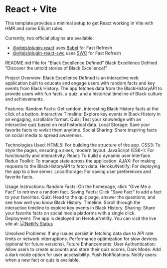 # React + Vite

This template provides a minimal setup to get React working in Vite with HMR and some ESLint rules.

Currently, two official plugins are available:

- [@vitejs/plugin-react](https://github.com/vitejs/vite-plugin-react/blob/main/packages/plugin-react/README.md) uses [Babel](https://babeljs.io/) for Fast Refresh
- [@vitejs/plugin-react-swc](https://github.com/vitejs/vite-plugin-react-swc) uses [SWC](https://swc.rs/) for Fast Refresh


README.md File for "Black Excellence Defined"
Black Excellence Defined
"Discover the untold stories of Black Excellence!"

Project Overview:
Black Excellence Defined is an interactive web application built to educate and engage users with random facts and key events from Black History. The app fetches data from the BlackHistoryAPI to provide users with fun facts, a quiz, and a historical timeline of Black culture and achievements.


Features:
Random Facts: Get random, interesting Black History facts at the click of a button.
Interactive Timeline: Explore key events in Black History in an engaging, scrollable format.
Quiz: Test your knowledge with an interactive quiz based on real historical data.
Local Storage: Save your favorite facts to revisit them anytime.
Social Sharing: Share inspiring facts on social media to spread awareness.


Technologies Used:
HTML5: For building the structure of the app.
CSS3: To style the pages, ensuring a sleek, modern layout.
JavaScript (ES6+): For functionality and interactivity.
React: To build a dynamic user interface.
Redux Toolkit: To manage state across the application.
AJAX: For making requests to the BlackHistoryAPI to fetch data.
Heroku/Netlify: For deploying the app to a live server.
LocalStorage: For saving user preferences and favorite facts.


Usage Instructions:
Random Facts: On the homepage, click “Give Me a Fact” to retrieve a random fact.
Saving Facts: Click “Save Fact” to add a fact to your favorites.
Quiz: Head to the quiz page, answer the questions, and see how well you know Black History.
Timeline: Scroll through the interactive timeline to explore key events in Black History.
Sharing: Share your favorite facts on social media platforms with a single click.
Deployment:
The app is deployed on Heroku/Netlify. You can visit the live site at:
[![Netlify Status](https://api.netlify.com/api/v1/badges/d906db72-c7f0-41bc-993c-7532381097a5/deploy-status)](https://app.netlify.com/sites/mellow-souffle-a90bed/deploys)


Unsolved Problems:
If any issues persist in fetching data due to API rate limits or network interruptions.
Performance optimization for slow devices (optional for future versions).
Future Enhancements:
User Authentication: Allow users to create accounts and store their quiz scores.
Dark Mode: Add a dark mode option for user accessibility.
Push Notifications: Notify users when a new fact or quiz is available.